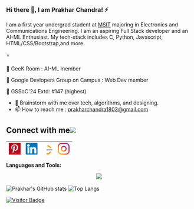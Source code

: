 ### Hi there 👋, I am Prakhar Chandra! ⚡


I am a first year undergrad student at [MSIT](https://msit.in/) majoring in Electronics and Communications Engineering. I am an aspiring Full Stack developer and an AI-ML Enthusiast. My tech-stack includes C, Python, Javascript, HTML/CSS/Bootstrap,and more. 

⭐ 

🚀 GeeK Room : AI-ML member

🚀 Google Devlopers Group on Campus : Web Dev member

🔭 GSSoC'24 Extd: #147 (highest) 

- 💬 Brainstorm with me over tech, algorithms, and designing.
- 📫 How to reach me : prakharchandra1803@gmail.com


## Connect with me<img src="https://github.com/TheDudeThatCode/TheDudeThatCode/blob/master/Assets/Handshake.gif" height="32px">

| [<img src="https://github.com/edent/SuperTinyIcons/blob/master/images/svg/pinterest.svg" alt="Pinterest" height="32">](https://in.pinterest.com/prakharchandra1803/) | [<img src="https://github.com/Savio629/Savio629/blob/main/Assets/Linkedin.svg" alt="LinkedIn" height="32">](https://www.linkedin.com/in/prakhar-chandra-33a1a7326) | [<img src="https://github.com/AP-XD/AP-XD/blob/main/Assets/leet-code.svg" alt="LeetCode" height="32">](https://leetcode.com/phoenix1803/) | [<img src="https://github.com/AP-XD/AP-XD/blob/main/Assets/Instagram.svg" alt="Instagram" height="32">](https://www.instagram.com/prakhar_1803_/)
|:---:|:---:|:---:|:---:|


**Languages and Tools:** 
<p align="center">
  <a href="https://skillicons.dev">
    <img src="https://skillicons.dev/icons?i=c,html,css,js,nodejs,python,vscode,git,github,figma,mongodb,firebase" />
  </a>
</p>


![Prakhar's GitHub stats](https://github-readme-stats-sigma-five.vercel.app/api?username=phoenix1803&theme=tokyonight&show_icons=true)
![Top Langs](https://github-readme-stats-sigma-five.vercel.app/api/top-langs/?username=phoenix1803&theme=tokyonight&hide_progress=true)

[![Visitor Badge](https://visitor-badge.laobi.icu/badge?page_id=phoenix1803_phoenix1803)](https://visitor-badge.laobi.icu)
